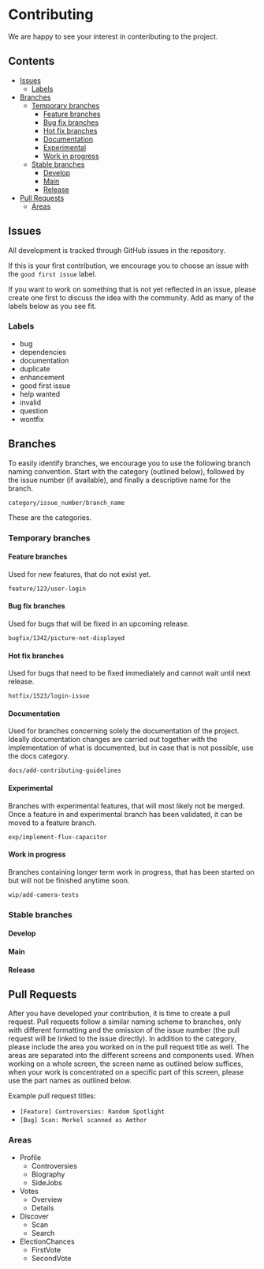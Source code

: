 # Contributing <!-- omit in TOC -->

We are happy to see your interest in conteributing to the project.

## Contents <!-- omit in TOC -->

-   [Issues](#issues)
    -   [Labels](#labels)
-   [Branches](#branches)
    -   [Temporary branches](#temporary-branches)
        -   [Feature branches](#feature-branches)
        -   [Bug fix branches](#bug-fix-branches)
        -   [Hot fix branches](#hot-fix-branches)
        -   [Documentation](#documentation)
        -   [Experimental](#experimental)
        -   [Work in progress](#work-in-progress)
    -   [Stable branches](#stable-branches)
        -   [Develop](#develop)
        -   [Main](#main)
        -   [Release](#release)
-   [Pull Requests](#pull-requests)
    -   [Areas](#areas)

## Issues

All development is tracked through GitHub issues in the repository.

If this is your first contribution, we encourage you to choose an issue with the `good first issue` label.

If you want to work on something that is not yet reflected in an issue, please create one first to discuss the idea with the community. Add as many of the labels below as you see fit.

### Labels

-   bug
-   dependencies
-   documentation
-   duplicate
-   enhancement
-   good first issue
-   help wanted
-   invalid
-   question
-   wontfix

## Branches

To easily identify branches, we encourage you to use the following branch naming convention. Start with the category (outlined below), followed by the issue number (if available), and finally a descriptive name for the branch.

`category/issue_number/branch_name`

These are the categories.

### Temporary branches

#### Feature branches

Used for new features, that do not exist yet.

`feature/123/user-login`

#### Bug fix branches

Used for bugs that will be fixed in an upcoming release.

`bugfix/1342/picture-not-displayed`

#### Hot fix branches

Used for bugs that need to be fixed immediately and cannot wait until next release.

`hotfix/1523/login-issue`

#### Documentation

Used for branches concerning solely the documentation of the project. Ideally documentation changes are carried out together with the implementation of what is documented, but in case that is not possible, use the docs category.

`docs/add-contributing-guidelines`

#### Experimental

Branches with experimental features, that will most likely not be merged. Once a feature in and experimental branch has been validated, it can be moved to a feature branch.

`exp/implement-flux-capacitor`

#### Work in progress

Branches containing longer term work in progress, that has been started on but will not be finished anytime soon.

`wip/add-camera-tests`

### Stable branches

#### Develop

#### Main

#### Release

## Pull Requests

After you have developed your contribution, it is time to create a pull request. Pull requests follow a similar naming scheme to branches, only with different formatting and the omission of the issue number (the pull request will be linked to the issue directly). In addition to the category, please include the area you worked on in the pull request title as well. The areas are separated into the different screens and components used. When working on a whole screen, the screen name as outlined below suffices, when your work is concentrated on a specific part of this screen, please use the part names as outlined below.

Example pull request titles:

-   `[Feature] Controversies: Random Spotlight`
-   `[Bug] Scan: Merkel scanned as Amthor`

### Areas

-   Profile
    -   Controversies
    -   Biography
    -   SideJobs
-   Votes
    -   Overview
    -   Details
-   Discover
    -   Scan
    -   Search
-   ElectionChances
    -   FirstVote
    -   SecondVote
